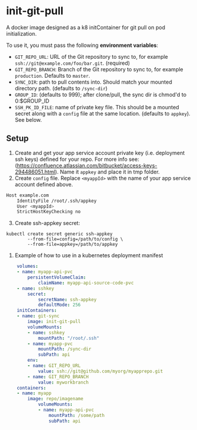 # init-git-pull
A docker image designed as a k8 initContainer for git pull on pod initialization.

To use it, you must pass the following **environment variables**:

* `GIT_REPO_URL`: URL of the Git repository to sync to, for example `ssh://git@example.com/foo/bar.git`. (required)
* `GIT_REPO_BRANCH`: Branch of the Git repository to sync to, for example `production`. Defaults to `master`.
* `SYNC_DIR`: path to pull contents into.  Should match your mounted directory path.  (defaults to `/sync-dir`)
* `GROUP_ID`: (defaults to 999); after clone/pull, the sync dir is chmod'd to  0:$GROUP_ID
* `SSH_PK_ID_FILE`: name of private key file. This should be a mounted secret along with a `config` file at the same location. (defaults to `appkey`). See below.

## Setup
1. Create and get your app service account private key (i.e. deployment ssh keys) defined for your repo. For more info see: (https://confluence.atlassian.com/bitbucket/access-keys-294486051.html).  Name it `appkey` and place it in tmp folder.
2. Create `config` file. Replace `<myappId>` with the name of your app service account defined above. 
```sh
Host example.com
    IdentityFile /root/.ssh/appkey
    User <myappId>
    StrictHostKeyChecking no
```
3. Create ssh-appkey secret:
```
kubectl create secret generic ssh-appkey 
        --from-file=config=/path/to/config \
        --from-file=appkey=/path/to/appkey
```
1. Example of how to use in a kubernetes deployment manifest
```yaml
    volumes:
    - name: myapp-api-pvc
        persistentVolumeClaim:
            claimName: myapp-api-source-code-pvc
    - name: sshkey
        secret:
            secretName: ssh-appkey
            defaultMode: 256
    initContainers:
    - name: git-sync
        image: init-git-pull
        volumeMounts:
        - name: sshkey
            mountPath: "/root/.ssh"        
        - name: myapp-pvc
            mountPath: /sync-dir
            subPath: api
        env:
        - name: GIT_REPO_URL
            value: ssh://git@github.com/myorg/myapprepo.git
        - name: GIT_REPO_BRANCH
            value: myworkbranch
    containers:
    - name: myapp
        image: repo/imagename
            volumeMounts:
            - name: myapp-api-pvc
                mountPath: /some/path
                subPath: api
```


